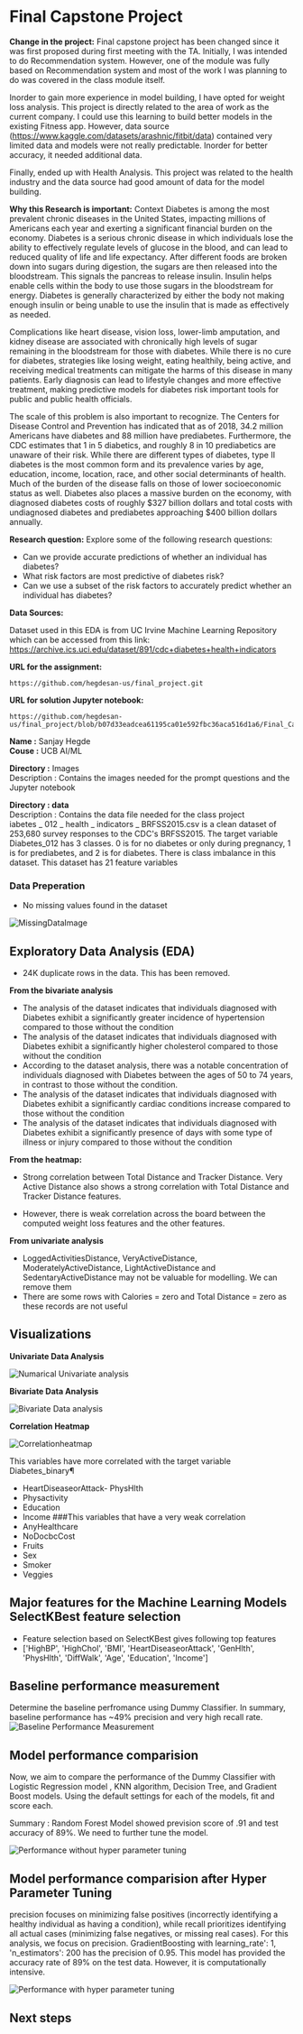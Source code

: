 # Final Capstone Project

 **Change in the project:** 
Final capstone project has been changed since it was first proposed during first meeting with the TA. Initially, I was intended to do Recommendation system. However, one of the module was fully based on Recommendation system and most of the work I was planning to do was covered in the class module itself. 

Inorder to gain more experience in model building, I have opted for weight loss analysis. This project is directly related to the area of work as the current company.  I could use this learning to build better models in the existing Fitness app. However, data source (https://www.kaggle.com/datasets/arashnic/fitbit/data) contained very limited data and models were not really predictable. Inorder for better accuracy, it needed additional data. 

Finally, ended up with Health Analysis. This project was related to the health industry and the data source had good amount of data for the model building. 


**Why this Research is important:** 
Context
Diabetes is among the most prevalent chronic diseases in the United States, impacting millions of Americans each year and exerting a significant financial burden on the economy. Diabetes is a serious chronic disease in which individuals lose the ability to effectively regulate levels of glucose in the blood, and can lead to reduced quality of life and life expectancy. After different foods are broken down into sugars during digestion, the sugars are then released into the bloodstream. This signals the pancreas to release insulin. Insulin helps enable cells within the body to use those sugars in the bloodstream for energy. Diabetes is generally characterized by either the body not making enough insulin or being unable to use the insulin that is made as effectively as needed.

Complications like heart disease, vision loss, lower-limb amputation, and kidney disease are associated with chronically high levels of sugar remaining in the bloodstream for those with diabetes. While there is no cure for diabetes, strategies like losing weight, eating healthily, being active, and receiving medical treatments can mitigate the harms of this disease in many patients. Early diagnosis can lead to lifestyle changes and more effective treatment, making predictive models for diabetes risk important tools for public and public health officials.

The scale of this problem is also important to recognize. The Centers for Disease Control and Prevention has indicated that as of 2018, 34.2 million Americans have diabetes and 88 million have prediabetes. Furthermore, the CDC estimates that 1 in 5 diabetics, and roughly 8 in 10 prediabetics are unaware of their risk. While there are different types of diabetes, type II diabetes is the most common form and its prevalence varies by age, education, income, location, race, and other social determinants of health. Much of the burden of the disease falls on those of lower socioeconomic status as well. Diabetes also places a massive burden on the economy, with diagnosed diabetes costs of roughly $327 billion dollars and total costs with undiagnosed diabetes and prediabetes approaching $400 billion dollars annually.

 **Research question:** 
Explore some of the following research questions:

- Can we provide accurate predictions of whether an individual has diabetes?
- What risk factors are most predictive of diabetes risk?
- Can we use a subset of the risk factors to accurately predict whether an individual has diabetes?




**Data Sources:**

Dataset used in this EDA is from UC Irvine Machine Learning Repository which can be accessed from this link: https://archive.ics.uci.edu/dataset/891/cdc+diabetes+health+indicators


 **URL for the assignment:** 
```
https://github.com/hegdesan-us/final_project.git
```
 **URL for solution Jupyter notebook:** 
```
https://github.com/hegdesan-us/final_project/blob/b07d33eadcea61195ca01e592fbc36aca516d1a6/Final_Capstone.ipynb
```

**Name :** Sanjay Hegde \
**Couse :** UCB AI/ML 

**Directory :** Images \
  Description : Contains the images needed for the prompt questions and the Jupyter notebook 

**Directory : data** \
 Description : Contains the data file needed for the class project\
 iabetes _ 012 _ health _ indicators _ BRFSS2015.csv is a clean dataset of 253,680 survey responses to the CDC's BRFSS2015. The target variable Diabetes_012 has 3 classes. 0 is for no diabetes or only during pregnancy, 1 is for prediabetes, and 2 is for diabetes. There is class imbalance in this dataset. This dataset has 21 feature variables


### Data Preperation
 - No missing values found in the dataset

 ![MissingDataImage](images/missing.png)


## Exploratory Data Analysis (EDA)

- 24K duplicate rows in the data. This has been removed.

**From the bivariate analysis**
- The analysis of the dataset indicates that individuals diagnosed with Diabetes exhibit a significantly greater incidence of hypertension compared to those without the condition
- The analysis of the dataset indicates that individuals diagnosed with Diabetes exhibit a significantly higher cholesterol compared to those without the condition
- According to the dataset analysis, there was a notable concentration of individuals diagnosed with Diabetes between the ages of 50 to 74 years, in contrast to those without the condition.
- The analysis of the dataset indicates that individuals diagnosed with Diabetes exhibit a significantly cardiac conditions increase compared to those without the condition
- The analysis of the dataset indicates that individuals diagnosed with Diabetes exhibit a significantly presence of days with some type of illness or injury compared to those without the condition

**From the heatmap:**
- Strong correlation between Total Distance and Tracker Distance. Very Active Distance also shows a strong correlation with Total Distance and Tracker Distance features.

- However, there is weak correlation across the board between the computed weight loss features and the other features.


**From univariate analysis**
- LoggedActivitiesDistance, VeryActiveDistance, ModeratelyActiveDistance, LightActiveDistance and SedentaryActiveDistance may not be valuable for modelling. We can remove them
- There are some rows with Calories = zero and Total Distance = zero as these records are not useful


<h2> Visualizations</h2>

**Univariate Data Analysis**

 ![Numarical Univariate analysis](images/univariate_analysis.png)


**Bivariate Data Analysis**

 ![Bivariate Data analysis](images/bivariate_analysis.png)


**Correlation Heatmap**

![Correlationheatmap](images/correlation_matrix.png)
 
This variables have more correlated with the target variable Diabetes_binary¶
- HeartDiseaseorAttack- PhysHlth
- Physactivity
- Education
- Income ###This variables that have a very weak correlation
- AnyHealthcare
- NoDocbcCost
- Fruits
- Sex
- Smoker
- Veggies
 
## Major features for the Machine Learning Models SelectKBest feature selection
- Feature selection based on SelectKBest gives following top features
- ['HighBP', 'HighChol', 'BMI', 'HeartDiseaseorAttack', 'GenHlth', 'PhysHlth', 'DiffWalk', 'Age', 'Education', 'Income']


## Baseline performance measurement
Determine the baseline perfromance using Dummy Classifier. In summary, baseline performance has ~49% precision and very high recall rate.
![Baseline Performance Measurement](images/Dummy.png)

## Model performance comparision
Now, we aim to compare the performance of the Dummy Classifier with Logistic Regression model ,  KNN algorithm, Decision Tree, and Gradient Boost models.  Using the default settings for each of the models, fit and score each.  

Summary : Random Forest Model showed prevision score of .91 and test accuracy of 89%. We need to further tune the model.  


![Performance without hyper parameter tuning](images/Performance.png)
 

## Model performance comparision after Hyper Parameter Tuning
precision focuses on minimizing false positives (incorrectly identifying a healthy individual as having a condition), while recall prioritizes identifying all actual cases (minimizing false negatives, or missing real cases). For this analysis, we focus on precision. GradientBoosting with learning_rate': 1, 'n_estimators': 200 has the precision of 0.95. This model has provided the accuracy rate of 89% on the test data.  However, it is computationally intensive. 


![Performance with hyper parameter tuning](images/Performance-hyper.png)


## Next steps



 

 
